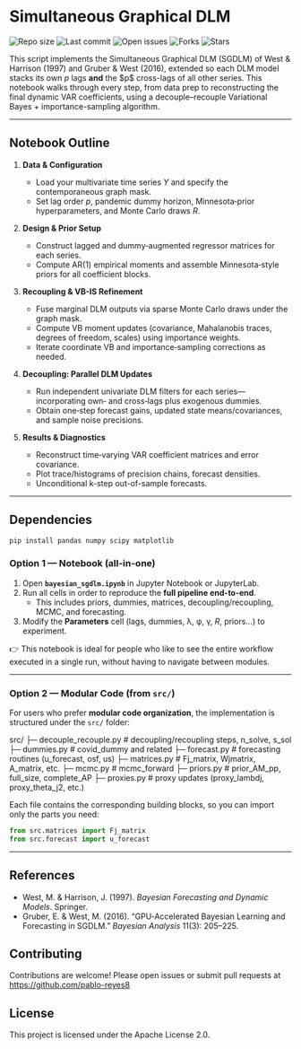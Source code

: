 # Simultaneous Graphical DLM 

![Repo size](https://img.shields.io/github/repo-size/pablo-reyes8/bayesian-sgdlm)
![Last commit](https://img.shields.io/github/last-commit/pablo-reyes8/bayesian-sgdlm)
![Open issues](https://img.shields.io/github/issues/pablo-reyes8/bayesian-sgdlm)
![Forks](https://img.shields.io/github/forks/pablo-reyes8/bayesian-sgdlm?style=social)
![Stars](https://img.shields.io/github/stars/pablo-reyes8/bayesian-sgdlm?style=social)

This script implements the Simultaneous Graphical DLM (SGDLM) of West & Harrison (1997) and Gruber & West (2016), extended so each DLM model stacks its own $p$ lags **and** the $p\$ cross-lags of all other series. This notebook walks through every step, from data prep to reconstructing the final dynamic VAR coefficients, using a decouple–recouple Variational Bayes + importance-sampling algorithm.


---

## Notebook Outline

1. **Data & Configuration**  
   - Load your multivariate time series $Y$ and specify the contemporaneous graph mask.  
   - Set lag order $p$, pandemic dummy horizon, Minnesota‐prior hyperparameters, and Monte Carlo draws $R$.

2. **Design & Prior Setup**  
   - Construct lagged and dummy‐augmented regressor matrices for each series.  
   - Compute AR(1) empirical moments and assemble Minnesota‐style priors for all coefficient blocks.

3. **Recoupling & VB-IS Refinement**  
   - Fuse marginal DLM outputs via sparse Monte Carlo draws under the graph mask.  
   - Compute VB moment updates (covariance, Mahalanobis traces, degrees of freedom, scales) using importance weights.  
   - Iterate coordinate VB and importance‐sampling corrections as needed.

4. **Decoupling: Parallel DLM Updates**  
   - Run independent univariate DLM filters for each series—incorporating own‐ and cross‐lags plus exogenous dummies.  
   - Obtain one‐step forecast gains, updated state means/covariances, and sample noise precisions.

5. **Results & Diagnostics**  
   - Reconstruct time‐varying VAR coefficient matrices and error covariance.  
   - Plot trace/histograms of precision chains, forecast densities.  
   - Unconditional k-step out-of-sample forecasts. 

---

## Dependencies

```bash
pip install pandas numpy scipy matplotlib 
```

### Option 1 — Notebook (all-in-one)  
1. Open **`bayesian_sgdlm.ipynb`** in Jupyter Notebook or JupyterLab.  
2. Run all cells in order to reproduce the **full pipeline end-to-end**.  
   - This includes priors, dummies, matrices, decoupling/recoupling, MCMC, and forecasting.  
3. Modify the **Parameters** cell (lags, dummies, λ, φ, γ, $R$, priors...) to experiment.  

👉 This notebook is ideal for people who like to see the entire workflow executed in a single run, without having to navigate between modules.  

---

### Option 2 — Modular Code (from `src/`)  
For users who prefer **modular code organization**, the implementation is structured under the `src/` folder:  

src/
├─ decouple_recouple.py # decoupling/recoupling steps, n_solve, s_sol
├─ dummies.py # covid_dummy and related
├─ forecast.py # forecasting routines (u_forecast, osf, us)
├─ matrices.py # Fj_matrix, Wjmatrix, A_matrix, etc.
├─ mcmc.py # mcmc_forward
├─ priors.py # prior_AM_pp, full_size, complete_AP
├─ proxies.py # proxy updates (proxy_lambdj, proxy_theta_j2, etc.)

Each file contains the corresponding building blocks, so you can import only the parts you need: 

```python
from src.matrices import Fj_matrix
from src.forecast import u_forecast
```

---

## References

- West, M. & Harrison, J. (1997). *Bayesian Forecasting and Dynamic Models*. Springer.  
- Gruber, E. & West, M. (2016). “GPU‐Accelerated Bayesian Learning and Forecasting in SGDLM.” *Bayesian Analysis* 11(3): 205–225.

## Contributing

Contributions are welcome! Please open issues or submit pull requests at  
https://github.com/pablo-reyes8

## License

This project is licensed under the Apache License 2.0. 
